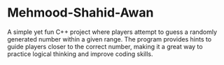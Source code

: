 # Mehmood-Shahid-Awan
A simple yet fun C++ project where players attempt to guess a randomly generated number within a given range. The program provides hints to guide players closer to the correct number, making it a great way to practice logical thinking and improve coding skills.
